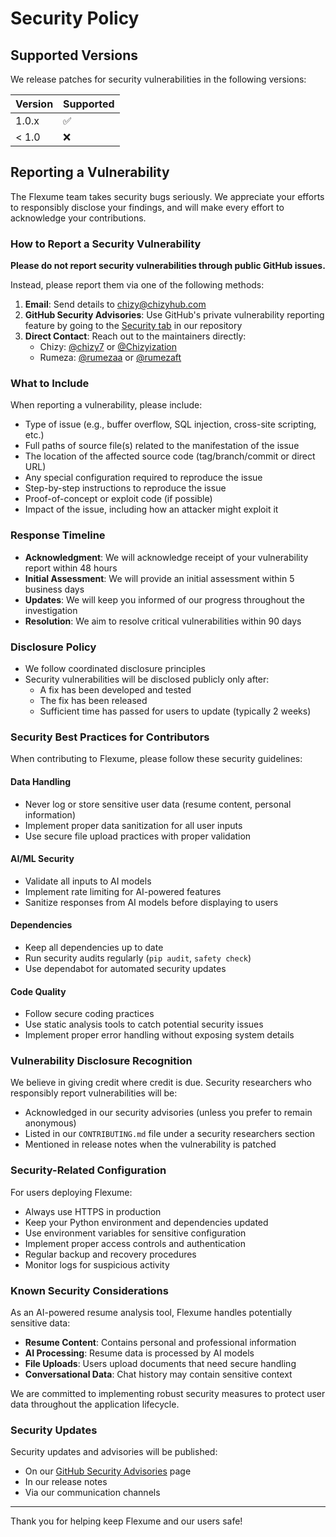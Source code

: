 # Security Policy

## Supported Versions

We release patches for security vulnerabilities in the following versions:

| Version | Supported          |
| ------- | ------------------ |
| 1.0.x   | :white_check_mark: |
| < 1.0   | :x:                |

## Reporting a Vulnerability

The Flexume team takes security bugs seriously. We appreciate your efforts to responsibly disclose your findings, and will make every effort to acknowledge your contributions.

### How to Report a Security Vulnerability

**Please do not report security vulnerabilities through public GitHub issues.**

Instead, please report them via one of the following methods:

1. **Email**: Send details to [chizy@chizyhub.com](mailto:chizy@chizyhub.com)
2. **GitHub Security Advisories**: Use GitHub's private vulnerability reporting feature by going to the [Security tab](https://github.com/chizy7/flexume/security/advisories/new) in our repository
3. **Direct Contact**: Reach out to the maintainers directly:
   - Chizy: [@chizy7](https://github.com/chizy7) or [@Chizyization](https://x.com/Chizyization)
   - Rumeza: [@rumezaa](https://github.com/rumezaa) or [@rumezaft](https://x.com/rumezaft)

### What to Include

When reporting a vulnerability, please include:

- Type of issue (e.g., buffer overflow, SQL injection, cross-site scripting, etc.)
- Full paths of source file(s) related to the manifestation of the issue
- The location of the affected source code (tag/branch/commit or direct URL)
- Any special configuration required to reproduce the issue
- Step-by-step instructions to reproduce the issue
- Proof-of-concept or exploit code (if possible)
- Impact of the issue, including how an attacker might exploit it

### Response Timeline

- **Acknowledgment**: We will acknowledge receipt of your vulnerability report within 48 hours
- **Initial Assessment**: We will provide an initial assessment within 5 business days
- **Updates**: We will keep you informed of our progress throughout the investigation
- **Resolution**: We aim to resolve critical vulnerabilities within 90 days

### Disclosure Policy

- We follow coordinated disclosure principles
- Security vulnerabilities will be disclosed publicly only after:
  - A fix has been developed and tested
  - The fix has been released
  - Sufficient time has passed for users to update (typically 2 weeks)

### Security Best Practices for Contributors

When contributing to Flexume, please follow these security guidelines:

#### Data Handling
- Never log or store sensitive user data (resume content, personal information)
- Implement proper data sanitization for all user inputs
- Use secure file upload practices with proper validation

#### AI/ML Security
- Validate all inputs to AI models
- Implement rate limiting for AI-powered features
- Sanitize responses from AI models before displaying to users

#### Dependencies
- Keep all dependencies up to date
- Run security audits regularly (`pip audit`, `safety check`)
- Use dependabot for automated security updates

#### Code Quality
- Follow secure coding practices
- Use static analysis tools to catch potential security issues
- Implement proper error handling without exposing system details

### Vulnerability Disclosure Recognition

We believe in giving credit where credit is due. Security researchers who responsibly report vulnerabilities will be:

- Acknowledged in our security advisories (unless you prefer to remain anonymous)
- Listed in our `CONTRIBUTING.md` file under a security researchers section
- Mentioned in release notes when the vulnerability is patched

### Security-Related Configuration

For users deploying Flexume:

- Always use HTTPS in production
- Keep your Python environment and dependencies updated
- Use environment variables for sensitive configuration
- Implement proper access controls and authentication
- Regular backup and recovery procedures
- Monitor logs for suspicious activity

### Known Security Considerations

As an AI-powered resume analysis tool, Flexume handles potentially sensitive data:

- **Resume Content**: Contains personal and professional information
- **AI Processing**: Resume data is processed by AI models
- **File Uploads**: Users upload documents that need secure handling
- **Conversational Data**: Chat history may contain sensitive context

We are committed to implementing robust security measures to protect user data throughout the application lifecycle.

### Security Updates

Security updates and advisories will be published:
- On our [GitHub Security Advisories](https://github.com/chizy7/flexume/security/advisories) page
- In our release notes
- Via our communication channels

---

Thank you for helping keep Flexume and our users safe!